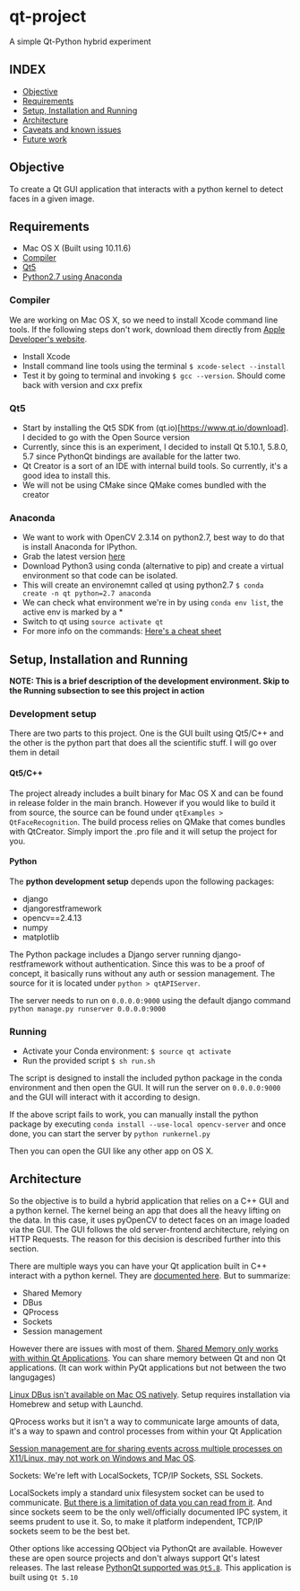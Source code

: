 # qt-project
A simple Qt-Python hybrid experiment


## INDEX
 * [Objective](#objective)
 * [Requirements](#requirements)
 * [Setup, Installation and Running](#setup-installation-and-running)
 * [Architecture](#architecture)
 * [Caveats and known issues](#caveats)
 * [Future work](#futurework)

## Objective

To create a Qt GUI application that interacts with a python kernel to detect faces in a given image.


## Requirements
 
 * Mac OS X (Built using 10.11.6)
 * [Compiler](#compiler)
 * [Qt5](#qt5)
 * [Python2.7 using Anaconda](#anaconda)
 
 
### Compiler

We are working on Mac OS X, so we need to install Xcode command line tools. If the following steps don't work, download them directly from [Apple Developer's website](https://developer.apple.com/download/more/). 
 *  Install Xcode
 *  Install command line tools using the terminal `$ xcode-select --install `
 *  Test it by going to terminal and invoking `$ gcc --version`. Should come back with version and cxx prefix

### Qt5

* Start by installing the Qt5 SDK from (qt.io)[https://www.qt.io/download]. I decided to go with the Open Source version
* Currently, since this is an experiment, I decided to install Qt 5.10.1, 5.8.0, 5.7 since PythonQt bindings are available for the latter two. 
* Qt Creator is a sort of an IDE with internal build tools. So currently, it's a good idea to install this.
* We will not be using CMake since QMake comes bundled with the creator


### Anaconda
* We want to work with OpenCV 2.3.14 on python2.7, best way to do that is install Anaconda for IPython. 
* Grab the latest version [here](https://www.anaconda.com/download/#macos)
* Download Python3 using conda (alternative to pip) and create a virtual environment so that code can be isolated.
* This will create an environemnt called qt using python2.7 `$ conda create -n qt python=2.7 anaconda`
* We can check what environment we're in by using `conda env list`, the active env is marked by a *
* Switch to qt using `source activate qt`
* For more info on the commands: [Here's a cheat sheet](https://conda.io/docs/_downloads/conda-cheatsheet.pdf)


## Setup, Installation and Running

<strong>NOTE: This is a brief description of the development environment. Skip to the Running subsection to see this project in action</strong>

### Development setup

There are two parts to this project. One is the GUI built using Qt5/C++ and the other is the python part that does all the scientific stuff. I will go over them in detail

#### Qt5/C++

The project already includes a built binary for Mac OS X and can be found in release folder in the main branch. However if you would like to build it from source, the source can be found under `qtExamples > QtFaceRecognition`. The build process relies on QMake that comes bundles with QtCreator. Simply import the .pro file and it will setup the project for you.

#### Python

The <strong>python development setup</strong> depends upon the following packages:

* django
* djangorestframework
* opencv==2.4.13
* numpy
* matplotlib

The Python package includes a Django server running django-restframework without authentication. Since this was to be a proof of concept, it basically runs without any auth or session management. The source for it is located under `python > qtAPIServer`. 

The server needs to run on `0.0.0.0:9000` using the default django command `python manage.py runserver 0.0.0.0:9000`

### Running

* Activate your Conda environment: `$ source qt activate`
* Run the provided script `$ sh run.sh`

The script is designed to install the included python package in the conda environment and then open the GUI. It will run the server on `0.0.0.0:9000` and the GUI will interact with it according to design. 

If the above script fails to work, you can manually install the python package by executing `conda install --use-local opencv-server` and once done, you can start the server by `python runkernel.py`

Then you can open the GUI like any other app on OS X.



## Architecture

So the objective is to build a hybrid application that relies on a C++ GUI and a python kernel. The kernel being an app that does all the heavy lifting on the data. In this case, it uses pyOpenCV to detect faces on an image loaded via the GUI. The GUI follows the old server-frontend architecture, relying on HTTP Requests. The reason for this decision is described further into this section.


There are multiple ways you can have your Qt application built in C++ interact with a python kernel. They are [documented here](http://doc.qt.io/qt-5/ipc.html). But to summarize: 

* Shared Memory
* DBus
* QProcess
* Sockets
* Session management

However there are issues with most of them. [Shared Memory only works with within Qt Applications](https://stackoverflow.com/questions/5134412/parent-process-cant-access-shared-memory-in-pyqt). You can share memory between Qt and non Qt applications. (It can work within PyQt applications but not between the two langugages)

[Linux DBus isn't available on Mac OS natively](https://github.com/zbentley/dbus-osx-examples/tree/master/installation). Setup requires installation via Homebrew and setup with Launchd.

QProcess works but it isn't a way to communicate large amounts of data, it's a way to spawn and control processes from within your Qt Application

[Session management are for sharing events across multiple processes on X11/Linux, may not work on Windows and Mac OS](http://doc.qt.io/qt-5/session.html).

Sockets: We're left with LocalSockets, TCP/IP Sockets, SSL Sockets. 

LocalSockets imply a standard unix filesystem socket can be used to communicate. [But there is a limitation of data you can read from it](https://stackoverflow.com/questions/14831819/reading-more-than-2048-bytes-from-qlocalsocket). And since sockets seem to be the only well/officially documented IPC system, it seems prudent to use it. So, to make it platform independent, TCP/IP sockets seem to be the best bet.

Other options like accessing QObject via PythonQt are available. However these are open source projects and don't always support Qt's latest releases. The last release [PythonQt supported was `Qt5.8`](https://sourceforge.net/p/pythonqt/news/2017/06/pythonqt-32-released/). This application is built using `Qt 5.10`


